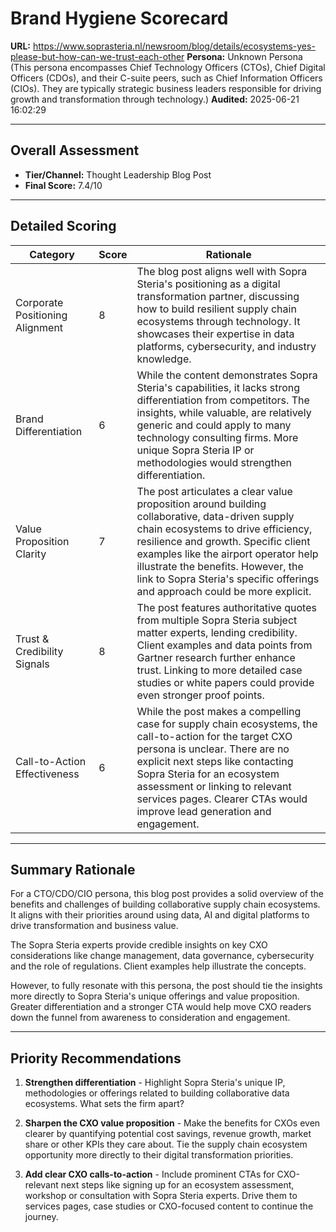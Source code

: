 # Brand Hygiene Scorecard

**URL:** https://www.soprasteria.nl/newsroom/blog/details/ecosystems-yes-please-but-how-can-we-trust-each-other
**Persona:** Unknown Persona (This persona encompasses Chief Technology Officers (CTOs), Chief Digital Officers (CDOs), and their C-suite peers, such as Chief Information Officers (CIOs). They are typically strategic business leaders responsible for driving growth and transformation through technology.)
**Audited:** 2025-06-21 16:02:29

---

## Overall Assessment

- **Tier/Channel:** Thought Leadership Blog Post
- **Final Score:** 7.4/10

---

## Detailed Scoring

| Category | Score | Rationale |
| -------- | ----- | --------- |
| Corporate Positioning Alignment | 8 | The blog post aligns well with Sopra Steria's positioning as a digital transformation partner, discussing how to build resilient supply chain ecosystems through technology. It showcases their expertise in data platforms, cybersecurity, and industry knowledge. |
| Brand Differentiation | 6 | While the content demonstrates Sopra Steria's capabilities, it lacks strong differentiation from competitors. The insights, while valuable, are relatively generic and could apply to many technology consulting firms. More unique Sopra Steria IP or methodologies would strengthen differentiation. |
| Value Proposition Clarity | 7 | The post articulates a clear value proposition around building collaborative, data-driven supply chain ecosystems to drive efficiency, resilience and growth. Specific client examples like the airport operator help illustrate the benefits. However, the link to Sopra Steria's specific offerings and approach could be more explicit. |
| Trust & Credibility Signals | 8 | The post features authoritative quotes from multiple Sopra Steria subject matter experts, lending credibility. Client examples and data points from Gartner research further enhance trust. Linking to more detailed case studies or white papers could provide even stronger proof points. |
| Call-to-Action Effectiveness | 6 | While the post makes a compelling case for supply chain ecosystems, the call-to-action for the target CXO persona is unclear. There are no explicit next steps like contacting Sopra Steria for an ecosystem assessment or linking to relevant services pages. Clearer CTAs would improve lead generation and engagement. |

---

## Summary Rationale

For a CTO/CDO/CIO persona, this blog post provides a solid overview of the benefits and challenges of building collaborative supply chain ecosystems. It aligns with their priorities around using data, AI and digital platforms to drive transformation and business value. 

The Sopra Steria experts provide credible insights on key CXO considerations like change management, data governance, cybersecurity and the role of regulations. Client examples help illustrate the concepts.

However, to fully resonate with this persona, the post should tie the insights more directly to Sopra Steria's unique offerings and value proposition. Greater differentiation and a stronger CTA would help move CXO readers down the funnel from awareness to consideration and engagement.

---

## Priority Recommendations

1. **Strengthen differentiation** - Highlight Sopra Steria's unique IP, methodologies or offerings related to building collaborative data ecosystems. What sets the firm apart?

2. **Sharpen the CXO value proposition** - Make the benefits for CXOs even clearer by quantifying potential cost savings, revenue growth, market share or other KPIs they care about. Tie the supply chain ecosystem opportunity more directly to their digital transformation priorities.

3. **Add clear CXO calls-to-action** - Include prominent CTAs for CXO-relevant next steps like signing up for an ecosystem assessment, workshop or consultation with Sopra Steria experts. Drive them to services pages, case studies or CXO-focused content to continue the journey.